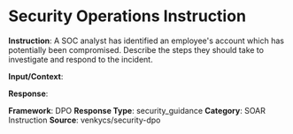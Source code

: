 # Security Operations Instruction

**Instruction**: A SOC analyst has identified an employee's account which has potentially been compromised. Describe the steps they should take to investigate and respond to the incident.

**Input/Context**: 

**Response**: 

**Framework**: DPO
**Response Type**: security_guidance
**Category**: SOAR Instruction
**Source**: venkycs/security-dpo
